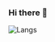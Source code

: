 ### Hi there 👋
![Langs](https://github-readme-stats.vercel.app/api/top-langs/?username=HenrikKlasen&theme=tokyonight&lang_count=200)
